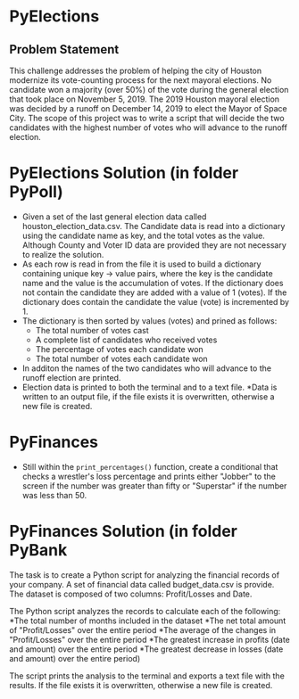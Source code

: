 # PyElections
## Problem Statement
This challenge addresses the problem of helping the city of Houston modernize its vote-counting process for the next mayoral elections. No candidate won a majority (over 50%) of the vote during the general election that took place on November 5, 2019. The 2019 Houston mayoral election was decided by a runoff on December 14, 2019 to elect the Mayor of Space City. 
The scope of this project was to write a script that will decide the two candidates with the highest number of votes who will advance to the runoff election. 

# PyElections Solution (in folder PyPoll)

* Given a set of the last general election data called houston_election_data.csv. The Candidate data is read into a dictionary using the candidate name as key, and the total votes as the value.  Although County and Voter ID data are provided they are not necessary to realize the solution.
* As each row is read in from the file it is used to build a dictionary containing unique key -> value pairs, where the key is the candidate name and the value is the accumulation of votes.  If the dictionary does not contain the candidate they are added with a value of 1 (votes).  If the dictionary does contain the candidate the value (vote) is incremented by 1. 
* The dictionary is then sorted by values (votes) and prined as follows: 
	* The total number of votes cast
	* A complete list of candidates who received votes
	* The percentage of votes each candidate won
	* The total number of votes each candidate won
* In additon the names of the two candidates who will advance to the runoff election are printed. 
* Election data is printed to both the terminal and to a text file. 
	*Data is written to an output file, if the file exists it is overwritten, otherwise a new file is created. 


# PyFinances

* Still within the `print_percentages()` function, create a conditional that checks a wrestler's loss percentage and prints either "Jobber" to the screen if the number was greater than fifty or "Superstar" if the number was less than 50.

# PyFinances Solution (in folder PyBank

The task is to create a Python script for analyzing the financial records of your company. A set of financial data called budget_data.csv is provide. The dataset is composed of two columns: Profit/Losses and Date. 


The Python script analyzes the records to calculate each of the following:
	*The total number of months included in the dataset
	*The net total amount of "Profit/Losses" over the entire period
	*The average of the changes in "Profit/Losses" over the entire period
	*The greatest increase in profits (date and amount) over the entire period
	*The greatest decrease in losses (date and amount) over the entire period)

The script prints the analysis to the terminal and exports a text file with the results. If the file exists it is overwritten, otherwise a new file is created. 

